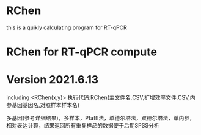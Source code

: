 # RChen
this is a quikly calculating program for RT-qPCR
# RChen for RT-qPCR compute
# Version 2021.6.13
including <RChen(x,y)>
执行代码:RChen(主文件名.CSV,扩增效率文件.CSV,内参基因基因名,对照样本样本名)

多基因(参考详细结果)，多样本，Pfaffl法，单德尔塔法，双德尔塔法，单内参，相对表达计算，结果返回所有重复样品的数据便于后期SPSS分析
